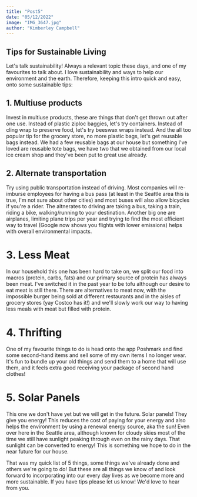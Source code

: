 ```yaml
---
title: "Post5"
date: "05/12/2022"
image: "IMG_3647.jpg"
author: "Kimberley Campbell"
---
```


## Tips for Sustainable Living 

Let's talk sustainability! Always a relevant topic these days, and one of my favourites to talk about. I love sustainability and ways to help our environment and the earth. Therefore, keeping this intro quick and easy, onto some sustainable tips: 

## 1. Multiuse products 
Invest in multiuse products, these are things that don't get thrown out after one use. Instead of plastic ziploc baggies, let's try containers. Instead of cling wrap to preserve food, let's try beeswax wraps instead. And the all too popular tip for the grocery store, no more plastic bags, let's get reusable bags instead. We had a few reusable bags at our house but something I've loved are reusable tote bags, we have two that we obtained from our local ice cream shop and they've been put to great use already. 

## 2. Alternate transportation 
Try using public transportation instead of driving. Most companies will re-imburse employees for having a bus pass (at least in the Seattle area this is true, I'm not sure about other cities) and most buses will also allow bicycles if you're a rider. The altnerates to driving are taking a bus, taking a train, riding a bike, walking/running to your destination. Another big one are airplanes, limiting plane trips per year and trying to find the most efficient way to travel (Google now shows you flights with lower emissions) helps with overall environmental impacts.

# 3. Less Meat 
In our household this one has been hard to take on, we split our food into macros (protein, carbs, fats) and our primary source of protein has always been meat. I've switched it in the past year to be tofu although our desire to eat meat is still there. There are alternatives to meat now, with the impossible burger being sold at different restaurants and in the aisles of grocery stores (yay Costco has it!) and we'll slowly work our way to having less meals with meat but filled with protein. 

# 4. Thrifting 
One of my favourite things to do is head onto the app Poshmark and find some second-hand items and sell some of my own items I no longer wear. It's fun to bundle up your old things and send them to a home that will use them, and it feels extra good receiving your package of second hand clothes! 

# 5. Solar Panels 
This one we don't have yet but we will get in the future. Solar panels! They give you energy! This reduces the cost of paying for your energy and also helps the environment by using a renewal energy source, aka the sun! Even over here in the Seattle area, although known for cloudy skies most of the time we still have sunlight peaking through even on the rainy days. That sunlight can be converted to energy! This is something we hope to do in the near future for our house.

That was my quick list of 5 things, some things we've already done and others we're going to do! But these are all things we know of and look forward to incorporating into our every day lives as we become more and more sustainable. If you have tips please let us know! We'd love to hear from you. 


